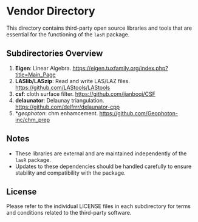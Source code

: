 # Vendor Directory

This directory contains third-party open source libraries and tools that are essential for the functioning of the `lasR` package.

## Subdirectories Overview

1. **Eigen**: Linear Algebra. https://eigen.tuxfamily.org/index.php?title=Main_Page
2. **LASlib/LASzip**: Read and write LAS/LAZ files. https://github.com/LAStools/LAStools
3. **csf**: cloth surface filter. https://github.com/jianboqi/CSF
4. **delaunator**: Delaunay triangulation. https://github.com/delfrrr/delaunator-cpp
5. **geophoton*: chm enhamcement. https://github.com/Geophoton-inc/chm_prep

## Notes
- These libraries are external and are maintained independently of the `lasR` package.
- Updates to these dependencies should be handled carefully to ensure stability and compatibility with the package.

## License
Please refer to the individual LICENSE files in each subdirectory for terms and conditions related to the third-party software.
